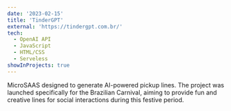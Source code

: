 ```yaml
---
date: '2023-02-15'
title: 'TinderGPT'
external: 'https://tindergpt.com.br/'
tech:
  - OpenAI API
  - JavaScript
  - HTML/CSS
  - Serveless
showInProjects: true
---
```


MicroSAAS designed to generate AI-powered pickup lines. The project was launched specifically for the Brazilian Carnival, aiming to provide fun and creative lines for social interactions during this festive period.
